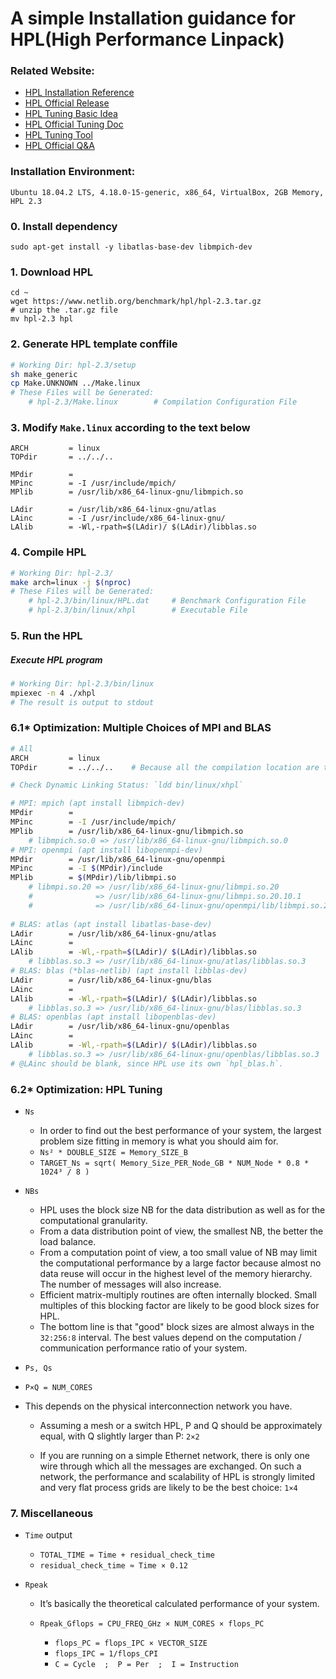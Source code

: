 # A simple Installation guidance for HPL(High Performance Linpack)

### Related Website:
* [HPL Installation Reference](https://www.howtoforge.com/tutorial/hpl-high-performance-linpack-benchmark-raspberry-pi/)
* [HPL Official Release](https://www.netlib.org/benchmark/hpl/)
* [HPL Tuning Basic Idea](http://www.crc.nd.edu/~rich/CRC_Summer_Scholars_2014/HPL-HowTo.pdf)
* [HPL Official Tuning Doc](http://www.netlib.org/benchmark/hpl/tuning.html)
* [HPL Tuning Tool](https://www.advancedclustering.com/act_kb/tune-hpl-dat-file/)
* [HPL Official Q&A](https://www.netlib.org/benchmark/hpl/faqs.html)

### Installation Environment:
    Ubuntu 18.04.2 LTS, 4.18.0-15-generic, x86_64, VirtualBox, 2GB Memory, HPL 2.3

### 0. Install dependency
    sudo apt-get install -y libatlas-base-dev libmpich-dev

### 1. Download HPL

    cd ~
    wget https://www.netlib.org/benchmark/hpl/hpl-2.3.tar.gz
    # unzip the .tar.gz file
    mv hpl-2.3 hpl

### 2. Generate HPL template conffile
```bash
# Working Dir: hpl-2.3/setup
sh make_generic
cp Make.UNKNOWN ../Make.linux
# These Files will be Generated:
	# hpl-2.3/Make.linux		# Compilation Configuration File
```

### 3. Modify `Make.linux` according to the text below

    ARCH         = linux
    TOPdir       = ../../..
    
    MPdir        = 
    MPinc        = -I /usr/include/mpich/
    MPlib        = /usr/lib/x86_64-linux-gnu/libmpich.so
    
    LAdir        = /usr/lib/x86_64-linux-gnu/atlas
    LAinc        = -I /usr/include/x86_64-linux-gnu/ 
    LAlib        = -Wl,-rpath=$(LAdir)/ $(LAdir)/libblas.so

### 4. Compile HPL
```bash
# Working Dir: hpl-2.3/
make arch=linux -j $(nproc)
# These Files will be Generated:
	# hpl-2.3/bin/linux/HPL.dat		# Benchmark Configuration File
	# hpl-2.3/bin/linux/xhpl		# Executable File
```

### 5. Run the HPL

##### Execute HPL program

```bash
# Working Dir: hpl-2.3/bin/linux
mpiexec -n 4 ./xhpl
# The result is output to stdout
```



### 6.1* Optimization: Multiple Choices of MPI and BLAS

```bash
# All
ARCH         = linux
TOPdir       = ../../..    # Because all the compilation location are three level higher

# Check Dynamic Linking Status: `ldd bin/linux/xhpl`

# MPI: mpich (apt install libmpich-dev)
MPdir        = 
MPinc        = -I /usr/include/mpich/
MPlib        = /usr/lib/x86_64-linux-gnu/libmpich.so
	# libmpich.so.0 => /usr/lib/x86_64-linux-gnu/libmpich.so.0
# MPI: openmpi (apt install libopenmpi-dev)
MPdir        = /usr/lib/x86_64-linux-gnu/openmpi
MPinc        = -I $(MPdir)/include
MPlib        = $(MPdir)/lib/libmpi.so
	# libmpi.so.20 => /usr/lib/x86_64-linux-gnu/libmpi.so.20
	#              => /usr/lib/x86_64-linux-gnu/libmpi.so.20.10.1
	#              => /usr/lib/x86_64-linux-gnu/openmpi/lib/libmpi.so.20.10.1
	
# BLAS: atlas (apt install libatlas-base-dev)
LAdir        = /usr/lib/x86_64-linux-gnu/atlas
LAinc        = 
LAlib        = -Wl,-rpath=$(LAdir)/ $(LAdir)/libblas.so
	# libblas.so.3 => /usr/lib/x86_64-linux-gnu/atlas/libblas.so.3
# BLAS: blas (*blas-netlib) (apt install libblas-dev)
LAdir        = /usr/lib/x86_64-linux-gnu/blas
LAinc        = 
LAlib        = -Wl,-rpath=$(LAdir)/ $(LAdir)/libblas.so
	# libblas.so.3 => /usr/lib/x86_64-linux-gnu/blas/libblas.so.3
# BLAS: openblas (apt install libopenblas-dev)
LAdir        = /usr/lib/x86_64-linux-gnu/openblas
LAinc        = 
LAlib        = -Wl,-rpath=$(LAdir)/ $(LAdir)/libblas.so
	# libblas.so.3 => /usr/lib/x86_64-linux-gnu/openblas/libblas.so.3
# @LAinc should be blank, since HPL use its own `hpl_blas.h`.
```



### 6.2* Optimization: HPL Tuning

* `Ns`

    * In order to find out the best performance of your system, the largest problem size fitting in memory is what you should aim for.
    * `Ns² * DOUBLE_SIZE = Memory_SIZE_B`
    * `TARGET_Ns = sqrt( Memory_Size_PER_Node_GB * NUM_Node * 0.8 * 1024³ / 8 ) `

* `NBs`

    * HPL uses the block size NB for the data distribution as well as for the computational granularity.
    * From a data distribution point of view, the smallest NB, the better the load balance. 
    * From a computation point of view, a too small value of NB may limit the computational performance by a large factor because almost no data reuse will occur in the highest level of the memory hierarchy. The number of messages will also increase.
    * Efficient matrix-multiply routines are often internally blocked. Small multiples of this blocking factor are likely to be good block sizes for HPL.
    * The bottom line is that "good" block sizes are almost always in the `32:256:8` interval. The best values depend on the computation / communication performance ratio of your system.

* `Ps, Qs`
* `P×Q = NUM_CORES`
  
* This depends on the physical interconnection network you have. 
  
    * Assuming a mesh or a switch HPL, P and Q should be approximately equal, with Q slightly larger than P: `2×2`
    
    * If you are running on a simple Ethernet network, there is only one wire through which all the messages are exchanged. On such a network, the performance and scalability of HPL is strongly limited and very flat process grids are likely to be the best choice: `1×4`

### 7. Miscellaneous

* `Time` output

    * `TOTAL_TIME = Time + residual_check_time`
    * `residual_check_time ≈ Time × 0.12`

* `Rpeak`

    * It’s basically the theoretical calculated performance of your system.

    * `Rpeak_Gflops = CPU_FREQ_GHz × NUM_CORES × flops_PC`

        * `flops_PC = flops_IPC × VECTOR_SIZE`
        * `flops_IPC = 1/flops_CPI`
        * `C = Cycle  ;  P = Per  ;  I = Instruction`


